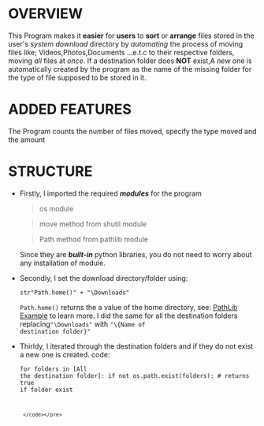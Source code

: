 # OVERVIEW

This Program makes it **easier** for **users** to **sort** or **arrange** files stored in the user's _system download_ directory by _automating_ the process of moving files like; Videos,Photos,Documents ...e.t.c to their respective folders, moving _all_ files at _once_.
If a destination folder does **NOT** exist,A _new_ one is automatically created by the program as the name of the missing folder for the type of file supposed to be stored in it.

# ADDED FEATURES

The Program counts the number of files moved, specify the type moved and the amount

# STRUCTURE

- Firstly, I imported the required ***modules*** for the program

   > os module 

   >move method from shutil module

   >Path method from pathlib module

    Since they are ***built-in*** python libraries, you do not need to worry about any installation of module.
- Secondly, I set the download directory/folder using:<pre><code>str"Path.home()" + "\Downloads"</code></pre> <code>Path.home()</code> returns the a value of the home directory, see: [PathLib Example](https://www.tutorialspoint.com/How-to-find-the-real-user-home-directory-using-Python) to learn more.
  I did the same for all the destination folders replacing<code>"\Downloads"</code> with <code>"\\{Name of destination folder}"</code>
- Thirldy, I iterated through the destination folders and if they do not exist a new one is created.
  code:<pre><code>for folders in [All the destination folder]:
                     if not os.path.exist(folders): # returns true if folder exist

       </code></pre>
